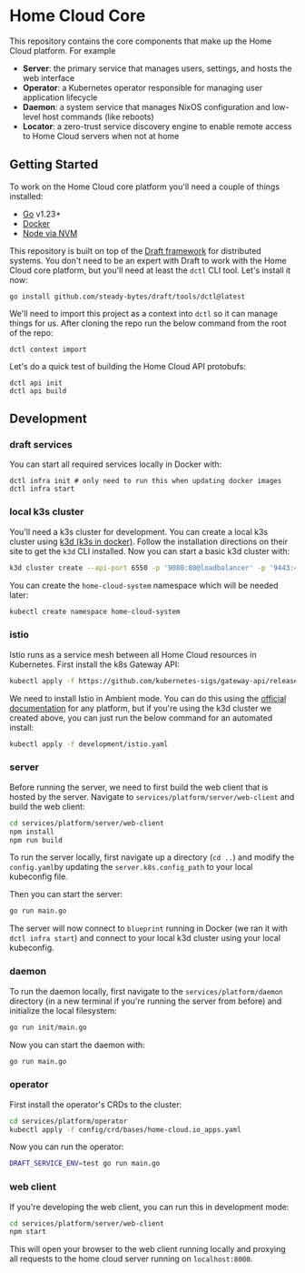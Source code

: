 # Home Cloud Core

This repository contains the core components that make up the Home Cloud platform. For example

- **Server**: the primary service that manages users, settings, and hosts the web interface
- **Operator**: a Kubernetes operator responsible for managing user application lifecycle
- **Daemon**: a system service that manages NixOS configuration and low-level host commands (like reboots)
- **Locator**: a zero-trust service discovery engine to enable remote access to Home Cloud servers when not at home

## Getting Started

To work on the Home Cloud core platform you'll need a couple of things installed:

* [Go](https://golang.org/doc/install) v1.23+
* [Docker](https://docs.docker.com/get-docker/)
* [Node via NVM](https://github.com/nvm-sh/nvm?tab=readme-ov-file#installing-and-updating)

This repository is built on top of the [Draft framework](https://github.com/steady-bytes/draft) for distributed systems. You don't need to be an expert with Draft to work with the Home Cloud core platform, but you'll need at least the `dctl` CLI tool. Let's install it now:

```shell
go install github.com/steady-bytes/draft/tools/dctl@latest
```

We'll need to import this project as a context into `dctl` so it can manage things for us. After cloning the repo run the below command from the root of the repo:

```shell
dctl context import
```

Let's do a quick test of building the Home Cloud API protobufs:

```shell
dctl api init
dctl api build
```

## Development

### draft services

You can start all required services locally in Docker with:

```shell
dctl infra init # only need to run this when updating docker images
dctl infra start
```

### local k3s cluster

You'll need a k3s cluster for development. You can create a local k3s cluster using [k3d (k3s in docker)](https://k3d.io/stable/). Follow the installation directions on their site to get the `k3d` CLI installed. Now you can start a basic k3d cluster with:

```sh
k3d cluster create --api-port 6550 -p '9080:80@loadbalancer' -p '9443:443@loadbalancer' --agents 1 --k3s-arg '--disable=traefik@server:*' home-cloud
```

You can create the `home-cloud-system` namespace which will be needed later:

```sh
kubectl create namespace home-cloud-system
```

### istio

Istio runs as a service mesh between all Home Cloud resources in Kubernetes. First install the k8s Gateway API:

```sh
kubectl apply -f https://github.com/kubernetes-sigs/gateway-api/releases/download/v1.3.0/standard-install.yaml
```

We need to install Istio in Ambient mode. You can do this using the [official documentation](https://istio.io/latest/docs/ambient/install/) for any platform, but if you're using the k3d cluster we created above, you can just run the below command for an automated install:

```sh
kubectl apply -f development/istio.yaml
```

### server

Before running the server, we need to first build the web client that is hosted by the server. Navigate to `services/platform/server/web-client` and build the web client:

```sh
cd services/platform/server/web-client
npm install
npm run build
```

To run the server locally, first navigate up a directory (`cd ..`) and modify the `config.yaml`by updating the `server.k8s.config_path` to your local kubeconfig file.

Then you can start the server:

```sh
go run main.go
```

The server will now connect to `blueprint` running in Docker (we ran it with `dctl infra start`) and connect to your local k3d cluster using your local kubeconfig.

### daemon

To run the daemon locally, first navigate to the `services/platform/daemon` directory (in a new terminal if you're running the server from before) and initialize the local filesystem:

```sh
go run init/main.go
```

Now you can start the daemon with:

```sh
go run main.go
```

### operator

First install the operator's CRDs to the cluster:

```sh
cd services/platform/operator
kubectl apply -f config/crd/bases/home-cloud.io_apps.yaml
```

Now you can run the operator:

```sh
DRAFT_SERVICE_ENV=test go run main.go
```

### web client

If you're developing the web client, you can run this in development mode:

```sh
cd services/platform/server/web-client
npm start
```

This will open your browser to the web client running locally and proxying all requests to the home cloud server running on `localhost:8000`.
